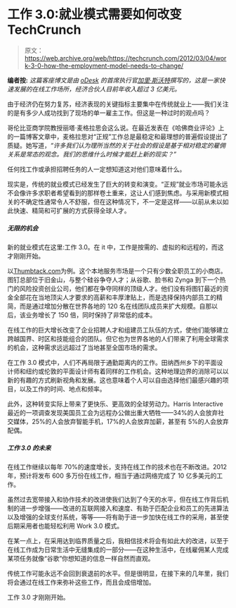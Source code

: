 # 工作 3.0:就业模式需要如何改变 TechCrunch

> 原文：<https://web.archive.org/web/https://techcrunch.com/2012/03/04/work-3-0-how-the-employment-model-needs-to-change/>

**编者按:** *这篇客座博文是由 [oDesk](https://web.archive.org/web/20230202003429/https://www.odesk.com/) 的首席执行官[加里·斯沃特](https://web.archive.org/web/20230202003429/https://twitter.com/#!/garyswart)撰写的，这是一家快速发展的在线工作场所，经济合伙人目前年收入超过 3 亿美元。*

由于经济仍在努力复苏，经济表现的关键指标主要集中在传统就业上——我们关注的是有多少人成功找到了现场的单一雇主工作。但这是一种过时的观点吗？

哥伦比亚商学院教授丽塔·麦格拉思会这么说。在最近发表在《哈佛商业评论》上的一篇博客文章中，麦格拉思对“正规”工作总是最稳定和最理想的普遍假设提出了质疑。她写道，*“许多我们认为理所当然的关于社会的假设是基于相对稳定的雇佣关系是常态的观念。我们的思维什么时候才能赶上新的现实？”*

任何找工作或承担招聘任务的人一定想知道这对他们意味着什么。

现实是，传统的就业模式已经发生了巨大的转变和演变。“正规”就业市场可能永远不会像许多求职者希望看到的那样卷土重来，这让人们感到焦虑。与采用新模式相关的不确定性通常令人不舒服，但在这种情况下，不一定是这样——以前从未以如此快速、精简和可扩展的方式获得全球人才。

##### 无限的机会

新的就业模式在这里:工作 3.0。在 it 中，工作是按需的、虚拟的和远程的，而这才刚刚开始。

以[Thumbtack.com](https://web.archive.org/web/20230202003429/http://www.thumbtack.com/)为例。这个本地服务市场是一个只有少数全职员工的小商店。图钉总部位于旧金山，与整个硅谷争夺人才；从谷歌、脸书和 Zynga 到下一个热门的风险投资创业公司，他们都在争夺同样的顶级人才。他们没有将图钉最近的资金全部花在当地顶尖人才要求的高薪和丰厚津贴上，而是选择保持内部员工的精简，而是通过增加分散在世界各地的 120 名在线团队成员来扩大规模。自那以后，该业务增长了 150 倍，同时保持了非常低的成本。

在线工作的巨大增长改变了企业招聘人才和组建员工队伍的方式，使他们能够建立跨越国界、时区和技能组合的团队。但它也为世界各地的人们带来了利用全球需求的机会，这种需求远远超过了当地甚至全国市场的需求。

在工作 3.0 模式中，人们不再局限于通勤距离内的工作。田纳西州乡下的平面设计师和纽约或伦敦的平面设计师有着同样的工作机会。这种地理边界的消除可以以新的有趣的方式刷新视角和发展。这也意味着个人可以自由选择他们最感兴趣的项目，以及工作的时间、地点和频率。

此外，这种转变实际上带来了更快乐、更高效的全球劳动力。Harris Interactive 最近的一项调查发现美国员工会为远程办公做出重大牺牲——34%的人会放弃社交媒体，25%的人会放弃智能手机，17%的人会放弃加薪，甚至有 5%的人会放弃配偶。

##### 工作 3.0 的未来

在线工作继续以每年 70%的速度增长，支持在线工作的技术也在不断改进。2012 年，预计将发布 600 多万份在线工作，相当于通过网络完成了 10 亿多美元的工作。

虽然过去宽带接入和协作技术的改进使我们达到了今天的水平，但在线工作背后机制的进一步增强——改进的互联网接入和速度、有助于匹配企业和员工的先进算法以及增强的全球支付系统，等等——将有助于进一步加快在线工作的采用，甚至使后期采用者也能轻松利用 Work 3.0 模式。

在某一点上，在采用达到临界质量之后，我相信技术将会有如此大的改进，以至于在线工作成为日常生活中无缝集成的一部分——在这种生活中，在线雇佣某人完成某项任务就像“谷歌”你想知道的信息一样自然而直观。

传统工作可能永远不会回到衰退前的水平。但是很明显，在接下来的几年里，我们将会通过在线工作来弥补这些工作，而且会成倍增加。

工作 3.0 才刚刚开始。